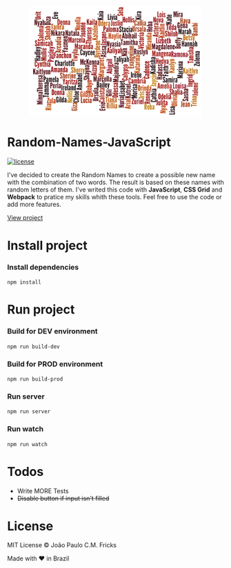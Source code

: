 
<p align="center"><img src="random.png" alt="Calculator" width="400"></p>

# Random-Names-JavaScript

[![license](https://img.shields.io/github/license/LFeh/1500-translator.svg)](./license.md)

I've decided to create the Random Names to create a possible new name with the combination of two words.
The result is based on these names with random letters of them.
I've writed this code with **JavaScript**, **CSS Grid** and **Webpack** to pratice my skills whith these tools.
Feel free to use the code or add more features.

[View project](https://randomnames-javascript.netlify.com/)

# Install project

### Install dependencies
```
npm install
```
# Run project

### Build for DEV environment
```
npm run build-dev
```
### Build for PROD environment
```
npm run build-prod
```
### Run server
```
npm run server
```
### Run watch
```
npm run watch
```
# Todos

 - Write MORE Tests
 - ~~Disable button if input isn't filled~~

# License

MIT License © João Paulo C.M. Fricks

Made with ❤ in Brazil
